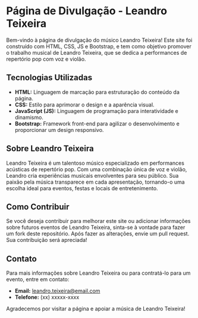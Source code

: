 # Página de Divulgação - Leandro Teixeira

Bem-vindo à página de divulgação do músico Leandro Teixeira! Este site foi construído com HTML, CSS, JS e Bootstrap, e tem como objetivo promover o trabalho musical de Leandro Teixeira, que se dedica a performances de repertório pop com voz e violão.

## Tecnologias Utilizadas

- **HTML:** Linguagem de marcação para estruturação do conteúdo da página.
- **CSS:** Estilo para aprimorar o design e a aparência visual.
- **JavaScript (JS):** Linguagem de programação para interatividade e dinamismo.
- **Bootstrap:** Framework front-end para agilizar o desenvolvimento e proporcionar um design responsivo.

## Sobre Leandro Teixeira

Leandro Teixeira é um talentoso músico especializado em performances acústicas de repertório pop. Com uma combinação única de voz e violão, Leandro cria experiências musicais envolventes para seu público. Sua paixão pela música transparece em cada apresentação, tornando-o uma escolha ideal para eventos, festas e locais de entretenimento.

## Como Contribuir

Se você deseja contribuir para melhorar este site ou adicionar informações sobre futuros eventos de Leandro Teixeira, sinta-se à vontade para fazer um fork deste repositório. Após fazer as alterações, envie um pull request. Sua contribuição será apreciada!

## Contato

Para mais informações sobre Leandro Teixeira ou para contratá-lo para um evento, entre em contato:

- **Email:** leandro.teixeira@email.com
- **Telefone:** (xx) xxxxx-xxxx

Agradecemos por visitar a página e apoiar a música de Leandro Teixeira!
